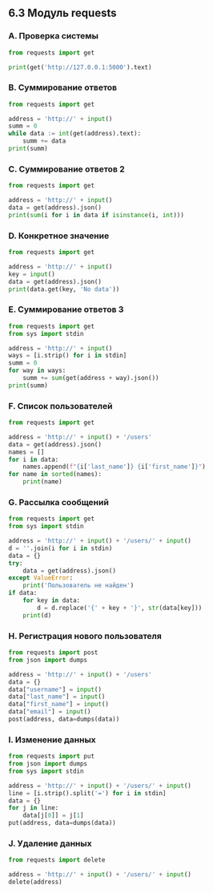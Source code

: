 ## 6.3 Модуль requests

### A. Проверка системы
``` python
from requests import get

print(get('http://127.0.0.1:5000').text)
```

### B. Суммирование ответов
``` python
from requests import get

address = 'http://' + input()
summ = 0
while data := int(get(address).text):
    summ += data
print(summ)
```

### C. Суммирование ответов 2
``` python
from requests import get

address = 'http://' + input()
data = get(address).json()
print(sum(i for i in data if isinstance(i, int)))
```

### D. Конкретное значение
``` python
from requests import get

address = 'http://' + input()
key = input()
data = get(address).json()
print(data.get(key, 'No data'))
```

### E. Суммирование ответов 3
``` python
from requests import get
from sys import stdin

address = 'http://' + input()
ways = [i.strip() for i in stdin]
summ = 0
for way in ways:
    summ += sum(get(address + way).json())
print(summ)
```

### F. Список пользователей
``` python
from requests import get

address = 'http://' + input() + '/users'
data = get(address).json()
names = []
for i in data:
    names.append(f"{i['last_name']} {i['first_name']}")
for name in sorted(names):
    print(name)
```

### G. Рассылка сообщений
``` python
from requests import get
from sys import stdin

address = 'http://' + input() + '/users/' + input()
d = ''.join(i for i in stdin)
data = {}
try:
    data = get(address).json()
except ValueError:
    print('Пользователь не найден')
if data:
    for key in data:
        d = d.replace('{' + key + '}', str(data[key]))
    print(d)  
```

### H. Регистрация нового пользователя
``` python
from requests import post
from json import dumps

address = 'http://' + input() + '/users'
data = {}
data["username"] = input()
data["last_name"] = input()
data["first_name"] = input()
data["email"] = input()
post(address, data=dumps(data))
```

### I. Изменение данных
``` python
from requests import put
from json import dumps
from sys import stdin

address = 'http://' + input() + '/users/' + input()
line = [i.strip().split('=') for i in stdin]
data = {}
for j in line:
    data[j[0]] = j[1]
put(address, data=dumps(data))
```

### J. Удаление данных
``` python
from requests import delete

address = 'http://' + input() + '/users/' + input()
delete(address)
```